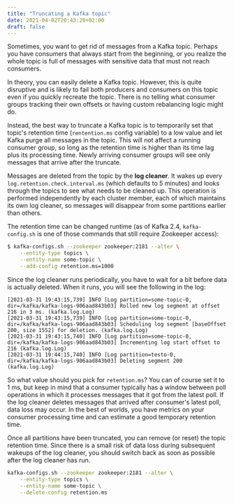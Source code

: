 ```yaml
---
title: "Truncating a Kafka topic"
date: 2021-04-02T20:43:28+02:00
draft: false
---
```

Sometimes, you want to get rid of messages from a Kafka topic. Perhaps you have consumers that always start from the beginning, or you realize the whole topic is full of messages with sensitive data that must not reach consumers.

In theory, you can easily delete a Kafka topic. However, this is quite disruptive and is likely to fail both producers and consumers on this topic even if you quickly recreate the topic. There is no telling what consumer groups tracking their own offsets or having custom rebalancing logic might do.

Instead, the best way to truncate a Kafka topic is to temporarily set that topic's retention time (`rentention.ms` config variable) to a low value and let Kafka purge all messages in the topic. This will not affect a running consumer group, so long as the retention time is higher than its time lag plus its processing time. Newly arriving consumer groups will see only messages that arrive after the truncate.

Messages are deleted from the topic by the **log cleaner**. It wakes up every `log.retention.check.interval.ms` (which defaults to 5 minutes) and looks through the topics to see what needs to be cleaned up. This operation is performed independently by each cluster member, each of which maintains its own log cleaner, so messages will disappear from some partitions earlier than others.

The retention time can be changed runtime (as of Kafka 2.4, `kafka-config.sh` is one of those commands that still require Zookeeper access):
```bash
$ kafka-configs.sh --zookeeper zookeeper:2181 --alter \
    --entity-type topics \
    --entity-name some-topic \
    --add-config retention.ms=1000
```

Since the log cleaner runs periodically, you have to wait for a bit before data is actually deleted. When it runs, you will see the following in the log:
```
[2021-03-31 19:43:15,739] INFO [Log partition=some-topic-0, dir=/kafka/kafka-logs-906aad843b03] Rolled new log segment at offset 216 in 3 ms. (kafka.log.Log)
[2021-03-31 19:43:15,739] INFO [Log partition=some-topic-0, dir=/kafka/kafka-logs-906aad843b03] Scheduling log segment [baseOffset 200, size 1552] for deletion. (kafka.log.Log)
[2021-03-31 19:43:15,740] INFO [Log partition=some-topic-0, dir=/kafka/kafka-logs-906aad843b03] Incrementing log start offset to 216 (kafka.log.Log)
[2021-03-31 19:44:15,740] INFO [Log partition=testo-0, dir=/kafka/kafka-logs-906aad843b03] Deleting segment 200 (kafka.log.Log)
```

So what value should you pick for `retention.ms`? You can of course set it to 1 ms, but keep in mind that a consumer typically has a window between poll operations in which it processes messages that it got from the latest poll. If the log cleaner deletes messages that arrived after consumer's latest poll, data loss may occur. In the best of worlds, you have metrics on your consumer processing time and can estimate a good temporary retention time.

Once all partitions have been truncated, you can remove (or reset) the topic retention time. Since there is a small risk of data loss during subsequent wakeups of the log cleaner, you should switch back as soon as possible after the log cleaner has run.
```sh
kafka-configs.sh --zookeeper zookeeper:2181 --alter \
    --entity-type topics \
    --entity-name some-topic \
    --delete-config retention.ms
```

